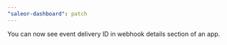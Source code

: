 ```yaml
---
"saleor-dashboard": patch
---
```


You can now see event delivery ID in webhook details section of an app.

